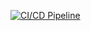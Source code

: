 [![CI/CD Pipeline](https://github.com/Mohd-Elham/fruits-email-service/actions/workflows/main.yml/badge.svg)](https://github.com/Mohd-Elham/fruits-email-service/actions/workflows/main.yml)